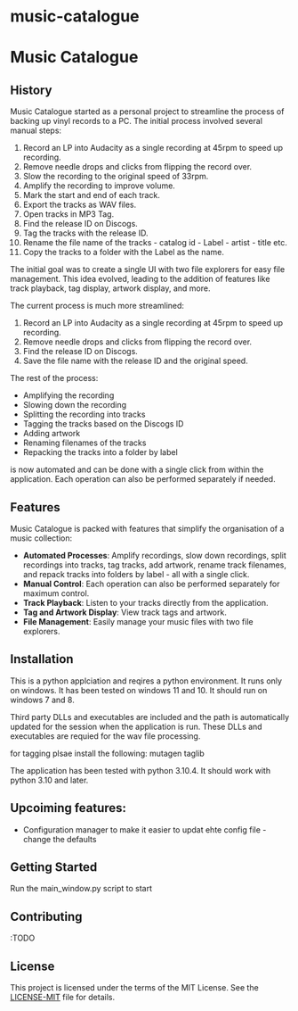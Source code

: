 # music-catalogue
# Music Catalogue

## History

Music Catalogue started as a personal project to streamline the process of backing up vinyl records to a PC. The initial process involved several manual steps:

1. Record an LP into Audacity as a single recording at 45rpm to speed up recording.
2. Remove needle drops and clicks from flipping the record over.
3. Slow the recording to the original speed of 33rpm.
4. Amplify the recording to improve volume.
5. Mark the start and end of each track.
6. Export the tracks as WAV files.
7. Open tracks in MP3 Tag.
8. Find the release ID on Discogs.
9. Tag the tracks with the release ID.
10. Rename the file name of the tracks - catalog id - Label - artist - title etc.
11. Copy the tracks to a folder with the Label as the name.

The initial goal was to create a single UI with two file explorers for easy file management. This idea evolved, leading to the addition of features like track playback, tag display, artwork display, and more.

The current process is much more streamlined:

1. Record an LP into Audacity as a single recording at 45rpm to speed up recording.
2. Remove needle drops and clicks from flipping the record over.
3. Find the release ID on Discogs.
4. Save the file name with the release ID and the original speed.

The rest of the process:

* Amplifying the recording
* Slowing down the recording
* Splitting the recording into tracks
* Tagging the tracks based on the Discogs ID
* Adding artwork
* Renaming filenames of the tracks
* Repacking the tracks into a folder by label

is now automated and can be done with a single click from within the application. Each operation can also be performed separately if needed.

## Features

Music Catalogue is packed with features that simplify the organisation of a music collection:

* **Automated Processes**: Amplify recordings, slow down recordings, split recordings into tracks, tag tracks, add artwork, rename track filenames, and repack tracks into folders by label - all with a single click.
* **Manual Control**: Each operation can also be performed separately for maximum control.
* **Track Playback**: Listen to your tracks directly from the application.
* **Tag and Artwork Display**: View track tags and artwork.
* **File Management**: Easily manage your music files with two file explorers.

## Installation
This is a python applciation and reqires a python environment.  It runs only on windows.  It has been tested on windows 11 and 10.  It should run on windows 7 and 8.

Third party DLLs and executables are included and the path is automatically updated for the session when the application is run.  These DLLs and executables are requied for the wav file processing.

for tagging plsae install the following:
mutagen
taglib

The application has been tested with python 3.10.4.  It should work with python 3.10 and later. 

## Upcoiming features:

* Configuration manager to make it easier to updat ehte config file - change the defaults

## Getting Started

Run the main_window.py script to start

## Contributing

:TODO

## License

This project is licensed under the terms of the MIT License. See the [LICENSE-MIT](LICENSE-MIT)  file for details.
